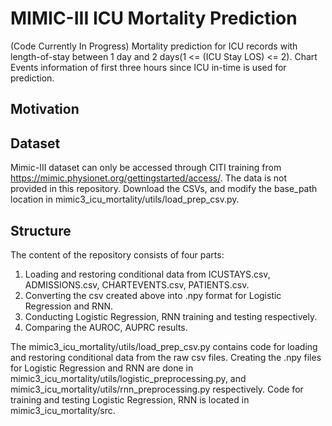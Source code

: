 # MIMIC-III ICU Mortality Prediction
(Code Currently In Progress)
Mortality prediction for ICU records with length-of-stay between 1 day and 2 days(1 <= (ICU Stay LOS) <= 2). Chart Events information of first three hours since ICU in-time is used for prediction.

## Motivation

## Dataset
Mimic-III dataset can only be accessed through CITI training from https://mimic.physionet.org/gettingstarted/access/. The data is not provided in this repository. Download the CSVs, and modify the base_path location in mimic3_icu_mortality/utils/load_prep_csv.py.

## Structure
The content of the repository consists of four parts:
1. Loading and restoring conditional data from ICUSTAYS.csv, ADMISSIONS.csv, CHARTEVENTS.csv, PATIENTS.csv.
2. Converting the csv created above into .npy format for Logistic Regression and RNN.
3. Conducting Logistic Regression, RNN training and testing respectively.
4. Comparing the AUROC, AUPRC results.

The mimic3_icu_mortality/utils/load_prep_csv.py contains code for loading and restoring conditional data from the raw csv files. Creating the .npy files for Logistic Regression and RNN are done in mimic3_icu_mortality/utils/logistic_preprocessing.py, and mimic3_icu_mortality/utils/rnn_preprocessing.py respectively. Code for training and testing Logistic Regression, RNN is located in mimic3_icu_mortality/src.
